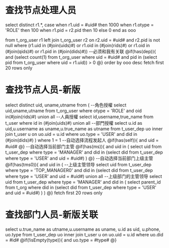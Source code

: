 查找节点处理人员
===
select distinct r1.*,
case when r1.uid = #uid# then 1000
when r1.otype = 'ROLE' then 100
when r1.pid = r2.pid then 10
else 0
end as ooo

from t_org_user r1 
left join t_org_user r2 on r2.uid = #uid# and r2.pid is not null 
where
(r1.uid in (#join(uids)#) or r1.oid in (#join(rids)#) or r1.oid in (#join(qids)#) or r1.pid in (#join(dids)#))
--必须和我有关联
@if(has(dep)){
   and (select count(1) from t_org_user where uid = #uid# and pid in (select pid from t_org_user where uid = r1.uid)) > 0
@}
order by ooo desc
fetch first 20 rows only

查找节点人员-新版
===
select distinct uid, uname,utname from (
--角色授權
select uid,uname,utname from t_org_user where otype = 'ROLE' and oid in(#join(rids)#)
union all
--人員授權
select id,username,true_name from t_user where id in (#join(uids)#)
union all
--部門授權
select  u.id as uid,u.username as uname,u.true_name as utname
from t_user_dep uo 
inner join t_user u on uo.uid = u.id
where uo.type = 'USER' and did in (#join(dids)#)
)
where 1 = 1
--自动选择流程发起人
@if(has(self)){
    and uid = #uid#
@}
--自动选择当前部门主管
@if(has(ms)){
    and uid in (
        select uid from t_user_dep where type = 'MANAGER' and did in (select did from t_user_dep where type = 'USER' and uid = #uid#)
    )
@}
--自动选择当前部门上级主管
@if(has(tms0)){
    and uid in (
        --上级主管领导
        select uid from t_user_dep where type = 'TOP_MANAGER0' and did in (select did from t_user_dep where type = 'USER' and uid = #uid#)
        union all
        --上级部门的主管领导
        select uid from t_user_dep where type = 'MANAGER' and did in (
            select parent_id from t_org where did in (select did from t_user_dep where type = 'USER' and uid = #uid#)
        ) 
    )
@}
fetch first 20 rows only



查找部门人员-新版关联
===
select u.true_name as utname,u.username as uname, u.id as uid, u.phone, uo.type
from t_user_dep uo 
inner join t_user u on uo.uid = u.id
where uo.did = #id#
@if(!isEmpty(type)){
and uo.type = #type#
@}